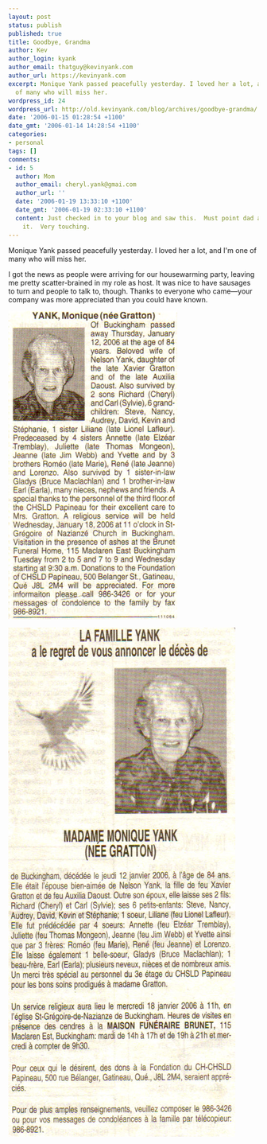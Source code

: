 ```yaml
---
layout: post
status: publish
published: true
title: Goodbye, Grandma
author: Kev
author_login: kyank
author_email: thatguy@kevinyank.com
author_url: https://kevinyank.com
excerpt: Monique Yank passed peacefully yesterday. I loved her a lot, and I'm one
  of many who will miss her.
wordpress_id: 24
wordpress_url: http://old.kevinyank.com/blog/archives/goodbye-grandma/
date: '2006-01-15 01:28:54 +1100'
date_gmt: '2006-01-14 14:28:54 +1100'
categories:
- personal
tags: []
comments:
- id: 5
  author: Mom
  author_email: cheryl.yank@gmai.com
  author_url: ''
  date: '2006-01-19 13:33:10 +1100'
  date_gmt: '2006-01-19 02:33:10 +1100'
  content: Just checked in to your blog and saw this.  Must point dad and Carl to
    it.  Very touching.
---
```

<p>Monique Yank passed peacefully yesterday. I loved her a lot, and I'm one of many who will miss her.<a id="more"></a><a id="more-24"></a></p>
<p>I got the news as people were arriving for our housewarming party, leaving me pretty scatter-brained in my role as host. It was nice to have sausages to turn and people to talk to, though. Thanks to everyone who came—your company was more appreciated than you could have known.</p>
<p><img id="image27" alt="Monique Yank (English)" title="Monique Yank (English)" src="/assets/wp-content/uploads/2006/01/monique-yank-en.jpg" /></p>
<p><img id="image28" alt="Monique Yank (French)" title="Monique Yank (French)" src="/assets/wp-content/uploads/2006/01/monique-yank-fr.jpg" /></p>
